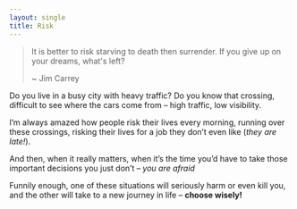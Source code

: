 ```yaml
---
layout: single
title: Risk
---
```


> It is better to risk starving to death then
> surrender. If you give up on your dreams,
>  what's left? 
> 
> \~ Jim Carrey

Do you live in a busy city with heavy traffic? Do you know that crossing, difficult to see where the cars come from – high traffic, low visibility.

I’m always amazed how people risk their lives every morning, running over these crossings, risking their lives for a job they don’t even like (_they are late!_).

And then, when it really matters, when it’s the time you’d have to take those important decisions you just don’t – _you are afraid_

Funnily enough, one of these situations will seriously harm or even kill you, and the other will take to a new journey in life – **choose wisely!**

